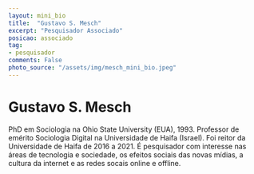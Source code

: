 ```yaml
---
layout: mini_bio
title:  "Gustavo S. Mesch"
excerpt: "Pesquisador Associado"
posicao: associado
tag:
- pesquisador
comments: False
photo_source: "/assets/img/mesch_mini_bio.jpeg"
---
```


# Gustavo S. Mesch

PhD em Sociologia na Ohio State University (EUA), 1993. Professor de emérito Sociologia Digital na Universidade de Haifa (Israel). Foi reitor da Universidade de Haifa de 2016 a 2021. É pesquisador com interesse nas áreas de tecnologia e sociedade, os efeitos sociais das novas mídias, a cultura da internet e as redes socais online e offline.